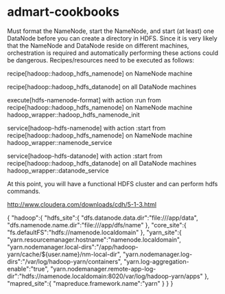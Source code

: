 # admart-cookbooks
Must format the NameNode, start the NameNode, and start (at least) one DataNode before you can create a directory in HDFS. Since it is very likely that the NameNode and DataNode reside on different machines, orchestration is required and automatically performing these actions could be dangerous. Recipes/resources need to be executed as follows:

recipe[hadoop::hadoop_hdfs_namenode] on NameNode machine

recipe[hadoop::hadoop_hdfs_datanode] on all DataNode machines

execute[hdfs-namenode-format] with action :run from recipe[hadoop::hadoop_hdfs_namenode] on NameNode machine
hadoop_wrapper::hadoop_hdfs_namenode_init

service[hadoop-hdfs-namenode] with action :start from recipe[hadoop::hadoop_hdfs_namenode] on NameNode machine
hadoop_wrapper::namenode_service

service[hadoop-hdfs-datanode] with action :start from recipe[hadoop::hadoop_hdfs_datanode] on all DataNode machines
hadoop_wrapper::datanode_service

At this point, you will have a functional HDFS cluster and can perform hdfs commands.

http://www.cloudera.com/downloads/cdh/5-1-3.html


{
   "hadoop":{
      "hdfs_site":{
         "dfs.datanode.data.dir":"file:///app/data",
         "dfs.namenode.name.dir":"file:///app/dfs/name"
      },
      "core_site":{
         "fs.defaultFS":"hdfs://namenode.localdomain"
      },
      "yarn_site":{
         "yarn.resourcemanager.hostname":"namenode.localdomain",
         "yarn.nodemanager.local-dirs":"/app/hadoop-yarn/cache/${user.name}/nm-local-dir",
         "yarn.nodemanager.log-dirs":"/var/log/hadoop-yarn/containers",
         "yarn.log-aggregation-enable":"true",
         "yarn.nodemanager.remote-app-log-dir":"hdfs://namenode.localdomain:8020/var/log/hadoop-yarn/apps"
      },
      "mapred_site":{
         "mapreduce.framework.name":"yarn"
      }
   }
}
